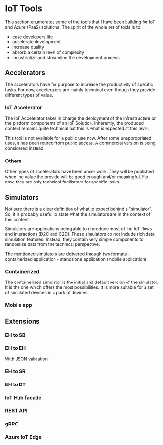 # IoT Tools
This section enumerates some of the tools that I have been building for IoT and Azure (PaaS) solutions. The spirit of the whole set of tools is to:
 - ease developers life
 - accelerate development
 - increase quality
 - absorb a certain level of complexity
 - industrialize and streamline the development process


## Accelerators
The accelerators have for purpose to increase the productivity of specific tasks. For now, accelerators are mainly technical even though they provide different types of value.

### IoT Accelerator
The IoT Accelerator takes in charge the deployment of the infrastructure or the platform components of an IoT Solution. Inherently, the produced content remains quite technical but this is what is expected at this level.

This tool is not available for a public use now.
After some unappropriated uses, it has been retired from public access. A commercial version is being considered instead.

### Others
Other types of accelerators have been under work. They will be published when the value the provide will be good enough and/or meaningful. For now, they are only technical facilitators for specific tasks.

## Simulators
Not sure there is a clear definition of what to expect behind a "simulator".
So, it is probably useful to state what the simulators are in the context of this content.

Simulators are applications being able to reproduce most of the IoT flows and interactions (D2C and C2D).
These simulators do not include rich data simulation features. Instead, they contain very simple components to randomize data from the technical perspective.

The mentioned simulators are delivered through two formats
    - containerized application
    - standalone application (mobile application)
  
### Containerized
The containerized simulator is the initial and default version of the simulator. It is the one which offers the most possibilities. It is more suitable for a set of simulated devices in a park of devices.


### Mobile app


## Extensions


### EH to SB


### EH to EH
With JSON validation


### EH to SR


### EH to DT


### IoT Hub facade


### REST API


### gRPC


### Azure IoT Edge

